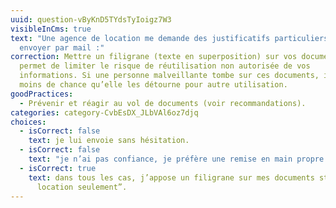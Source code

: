 ```yaml
---
uuid: question-vByKnD5TYdsTyIoigz7W3
visibleInCms: true
text: "Une agence de location me demande des justificatifs particuliers à
  envoyer par mail :"
correction: Mettre un filigrane (texte en superposition) sur vos documents,
  permet de limiter le risque de réutilisation non autorisée de vos
  informations. Si une personne malveillante tombe sur ces documents, il y a
  moins de chance qu’elle les détourne pour autre utilisation.
goodPractices:
  - Prévenir et réagir au vol de documents (voir recommandations).
categories: category-CvbEsDX_JLbVAl6oz7djq
choices:
  - isCorrect: false
    text: je lui envoie sans hésitation.
  - isCorrect: false
    text: "je n’ai pas confiance, je préfère une remise en main propre. "
  - isCorrect: true
    text: dans tous les cas, j’appose un filigrane sur mes documents stipulant “Pour
      location seulement”.
---
```

